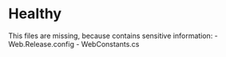 # Healthy

This files are missing, because contains sensitive information:
	- Web.Release.config
	- WebConstants.cs